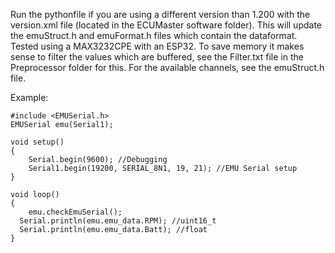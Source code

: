 Run the pythonfile if you are using a different version than 1.200 with the version.xml file (located in the ECUMaster software folder). This will update the emuStruct.h and emuFormat.h files which contain the dataformat. Tested using a MAX3232CPE with an ESP32. To save memory it makes sense to filter the values which are buffered, see the Filter.txt file in the Preprocessor folder for this. For the available channels, see the emuStruct.h file.

Example:

```
#include <EMUSerial.h>
EMUSerial emu(Serial1);

void setup()
{
	Serial.begin(9600); //Debugging
	Serial1.begin(19200, SERIAL_8N1, 19, 21); //EMU Serial setup
}

void loop()
{
	emu.checkEmuSerial();
  Serial.println(emu.emu_data.RPM); //uint16_t
  Serial.println(emu.emu_data.Batt); //float  
}
 ```
